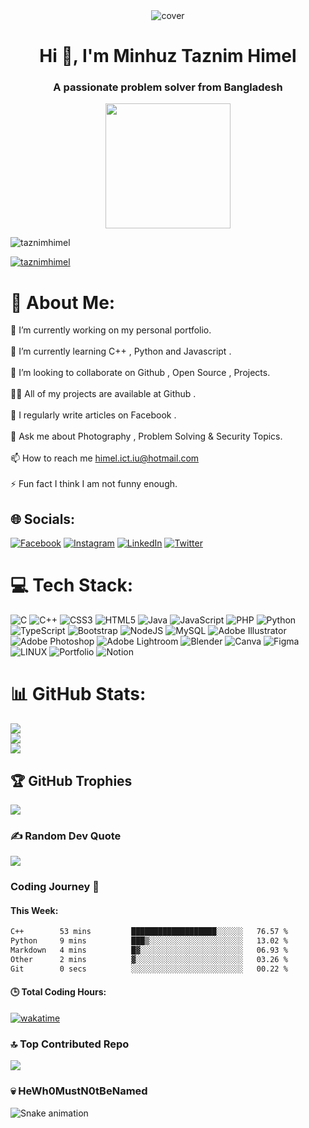 <div align="center">
    <img src="https://media.giphy.com/media/qgQUggAC3Pfv687qPC/giphy.gif" alt="cover" />
    </div>
<h1 align="center">Hi 👋, I'm Minhuz Taznim Himel</h1>
<h3 align="center">A passionate problem solver from Bangladesh</h3>
<div align="center">
    <img src = "https://media.giphy.com/media/USV0ym3bVWQJJmNu3N/giphy.gif" height="200px" width="200px">
    </div>
<p align="left"> <img src="https://komarev.com/ghpvc/?username=taznimhimel&label=Profile%20views&color=0e75b6&style=flat" alt="taznimhimel" /> </p>
<p align="left"> <a href="https://twitter.com/taznimhimel" target="blank"><img src="https://img.shields.io/twitter/follow/taznimhimel?logo=twitter&style=for-the-badge" alt="taznimhimel"></a> </p>

# 💫 About Me:
 🔭 I’m currently working on my personal portfolio.<br><br>🌱 I’m currently learning C++ , Python and Javascript .<br><br>👯 I’m looking to collaborate on Github , Open Source , Projects.<br><br>👨‍💻 All of my projects are available at Github .<br><br>📝 I regularly write articles on Facebook .<br><br>💬 Ask me about Photography , Problem Solving & Security Topics.<br><br>📫 How to reach me himel.ict.iu@hotmail.com<br><br>⚡ Fun fact I think I am not funny enough.

## 🌐 Socials:
[![Facebook](https://img.shields.io/badge/Facebook-%231877F2.svg?logo=Facebook&logoColor=white)](https://facebook.com/TajnimHimel) [![Instagram](https://img.shields.io/badge/Instagram-%23E4405F.svg?logo=Instagram&logoColor=white)](https://instagram.com/taznimhimel) [![LinkedIn](https://img.shields.io/badge/LinkedIn-%230077B5.svg?logo=linkedin&logoColor=white)](https://linkedin.com/in/TaznimHimel) [![Twitter](https://img.shields.io/badge/Twitter-%231DA1F2.svg?logo=Twitter&logoColor=white)](https://twitter.com/TaznimHimel) 

# 💻 Tech Stack:
![C](https://img.shields.io/badge/c-%2300599C.svg?style=for-the-badge&logo=c&logoColor=white) ![C++](https://img.shields.io/badge/c++-%2300599C.svg?style=for-the-badge&logo=c%2B%2B&logoColor=white) ![CSS3](https://img.shields.io/badge/css3-%231572B6.svg?style=for-the-badge&logo=css3&logoColor=white) ![HTML5](https://img.shields.io/badge/html5-%23E34F26.svg?style=for-the-badge&logo=html5&logoColor=white) ![Java](https://img.shields.io/badge/java-%23ED8B00.svg?style=for-the-badge&logo=java&logoColor=white) ![JavaScript](https://img.shields.io/badge/javascript-%23323330.svg?style=for-the-badge&logo=javascript&logoColor=%23F7DF1E) ![PHP](https://img.shields.io/badge/php-%23777BB4.svg?style=for-the-badge&logo=php&logoColor=white) ![Python](https://img.shields.io/badge/python-3670A0?style=for-the-badge&logo=python&logoColor=ffdd54) ![TypeScript](https://img.shields.io/badge/typescript-%23007ACC.svg?style=for-the-badge&logo=typescript&logoColor=white) ![Bootstrap](https://img.shields.io/badge/bootstrap-%23563D7C.svg?style=for-the-badge&logo=bootstrap&logoColor=white) ![NodeJS](https://img.shields.io/badge/node.js-6DA55F?style=for-the-badge&logo=node.js&logoColor=white) ![MySQL](https://img.shields.io/badge/mysql-%2300f.svg?style=for-the-badge&logo=mysql&logoColor=white) ![Adobe Illustrator](https://img.shields.io/badge/adobeillustrator-%23FF9A00.svg?style=for-the-badge&logo=adobeillustrator&logoColor=white) ![Adobe Photoshop](https://img.shields.io/badge/adobephotoshop-%2331A8FF.svg?style=for-the-badge&logo=adobephotoshop&logoColor=white) ![Adobe Lightroom](https://img.shields.io/badge/Adobe%20Lightroom-31A8FF.svg?style=for-the-badge&logo=Adobe%20Lightroom&logoColor=white) ![Blender](https://img.shields.io/badge/blender-%23F5792A.svg?style=for-the-badge&logo=blender&logoColor=white) ![Canva](https://img.shields.io/badge/Canva-%2300C4CC.svg?style=for-the-badge&logo=Canva&logoColor=white) 	![Figma](https://img.shields.io/badge/figma-%23F24E1E.svg?style=for-the-badge&logo=figma&logoColor=white) ![LINUX](https://img.shields.io/badge/Linux-FCC624?style=for-the-badge&logo=linux&logoColor=black) ![Portfolio](https://img.shields.io/badge/Portfolio-%23000000.svg?style=for-the-badge&logo=firefox&logoColor=#FF7139) ![Notion](https://img.shields.io/badge/Notion-%23000000.svg?style=for-the-badge&logo=notion&logoColor=white)
# 📊 GitHub Stats:
![](https://github-readme-stats.vercel.app/api?username=TaznimHimel&theme=nightowl&hide_border=false&include_all_commits=true&count_private=true)<br/>
![](https://github-readme-streak-stats.herokuapp.com/?user=TaznimHimel&theme=nightowl&hide_border=false)<br/>
![](https://github-readme-stats.vercel.app/api/top-langs/?username=TaznimHimel&theme=nightowl&hide_border=false&include_all_commits=true&count_private=true&layout=compact)

## 🏆 GitHub Trophies
![](https://github-profile-trophy.vercel.app/?username=TaznimHimel&theme=juicyfresh&no-frame=false&no-bg=false&margin-w=4)


### ✍️ Random Dev Quote
![](https://quotes-github-readme.vercel.app/api?type=horizontal&theme=gruvbox)

### Coding Journey 🚀
#### This Week:
<!--START_SECTION:waka-->

```txt
C++        53 mins         ███████████████████░░░░░░   76.57 %
Python     9 mins          ███▒░░░░░░░░░░░░░░░░░░░░░   13.02 %
Markdown   4 mins          █▓░░░░░░░░░░░░░░░░░░░░░░░   06.93 %
Other      2 mins          ▓░░░░░░░░░░░░░░░░░░░░░░░░   03.26 %
Git        0 secs          ░░░░░░░░░░░░░░░░░░░░░░░░░   00.22 %
```

<!--END_SECTION:waka-->

#### 🕒 Total Coding Hours: 
[![wakatime](https://wakatime.com/badge/user/018c6c11-80c2-48df-9a30-fa8ecf0ac192.svg)](https://wakatime.com/@018c6c11-80c2-48df-9a30-fa8ecf0ac192)

### 🔝 Top Contributed Repo
![](https://github-contributor-stats.vercel.app/api?username=TaznimHimel&limit=5&theme=dark&combine_all_yearly_contributions=true)

### 💀 HeWh0MustN0tBeNamed
<img src="https://media.giphy.com/media/l0IyeheChYxx2byDu/giphy.gif" alt="Snake animation" /> 
